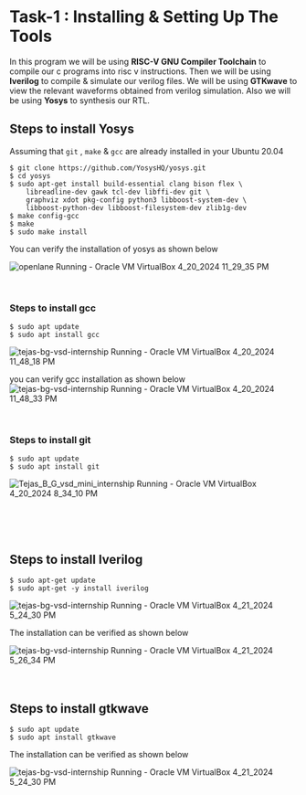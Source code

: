 # Task-1 : Installing & Setting Up The Tools

In this program we will be using **RISC-V GNU Compiler Toolchain** to compile our c programs into risc v instructions. 
Then we will be using **Iverilog** to compile & simulate our verilog files. 
We will be using **GTKwave** to view the relevant waveforms obtained from verilog simulation.
Also we will be using **Yosys** to synthesis our RTL.

## Steps to install Yosys

Assuming that `git` , `make` & `gcc` are already installed in your Ubuntu 20.04


```
$ git clone https://github.com/YosysHQ/yosys.git
$ cd yosys
$ sudo apt-get install build-essential clang bison flex \
    libreadline-dev gawk tcl-dev libffi-dev git \
    graphviz xdot pkg-config python3 libboost-system-dev \
    libboost-python-dev libboost-filesystem-dev zlib1g-dev
$ make config-gcc
$ make 
$ sudo make install
```

You can verify the installation of yosys as shown below

![openlane  Running  - Oracle VM VirtualBox 4_20_2024 11_29_35 PM](https://github.com/tejasbg19/VSD-squadron-mini-internship/assets/163899793/7a5c36b0-7832-4c81-bbd8-bda9f40f44bb)


<br>

### Steps to install gcc 

```
$ sudo apt update
$ sudo apt install gcc
```

![tejas-bg-vsd-internship  Running  - Oracle VM VirtualBox 4_20_2024 11_48_18 PM](https://github.com/tejasbg19/VSD-squadron-mini-internship/assets/163899793/d511cc76-c5a7-41e6-895d-ca528712243b)


you can verify gcc installation as shown below
![tejas-bg-vsd-internship  Running  - Oracle VM VirtualBox 4_20_2024 11_48_33 PM](https://github.com/tejasbg19/VSD-squadron-mini-internship/assets/163899793/c1a47345-545a-4273-a9cd-239e9321a3d1)

<br>


### Steps to install git

```
$ sudo apt update
$ sudo apt install git
```

![Tejas_B_G_vsd_mini_internship  Running  - Oracle VM VirtualBox 4_20_2024 8_34_10 PM](https://github.com/tejasbg19/VSD-squadron-mini-internship/assets/163899793/0335cf76-3980-4854-9be8-cf9e56c98de0)

<br>
<br>
<br>


## Steps to install Iverilog


```
$ sudo apt-get update
$ sudo apt-get -y install iverilog
```

![tejas-bg-vsd-internship  Running  - Oracle VM VirtualBox 4_21_2024 5_24_30 PM](https://github.com/tejasbg19/VSD-squadron-mini-internship/assets/163899793/9de7728a-8fe7-4c14-b5e7-2c77f02891cc)


The installation can be verified as shown below

![tejas-bg-vsd-internship  Running  - Oracle VM VirtualBox 4_21_2024 5_26_34 PM](https://github.com/tejasbg19/VSD-squadron-mini-internship/assets/163899793/2b9d8b80-7610-4459-a803-409154fa3734)
<br>
<br>
<br>




## Steps to install gtkwave

```
$ sudo apt update
$ sudo apt install gtkwave
```

The installation can be verified as shown below

![tejas-bg-vsd-internship  Running  - Oracle VM VirtualBox 4_21_2024 5_24_30 PM](https://github.com/tejasbg19/VSD-squadron-mini-internship/assets/163899793/1e61c1bf-b2dc-4e6c-ada7-c56b623853a9)






